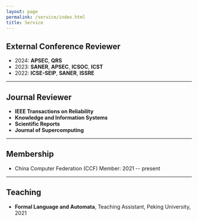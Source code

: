 ```yaml
---
layout: page
permalink: /service/index.html
title: Service
---
```


## External Conference Reviewer

- 2024: **APSEC**, **QRS**
- 2023: **SANER**, **APSEC**, **ICSOC**, **ICST**
- 2022: **ICSE-SEIP**, **SANER**, **ISSRE**

---

## Journal Reviewer

- **IEEE Transactions on Reliability**
- **Knowledge and Information Systems**
- **Scientific Reports**
- **Journal of Supercomputing**

---

## Membership

- China Computer Federation (CCF) Member: 2021 -- present

---

## Teaching

- **Formal Language and Automata**, Teaching Assistant, Peking University, 2021
